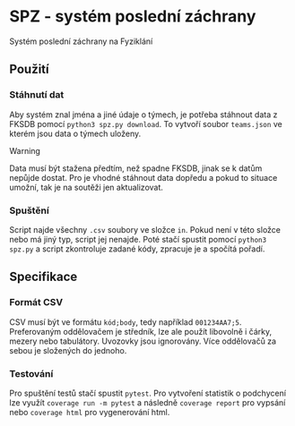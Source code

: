 # SPZ - systém poslední záchrany
Systém poslední záchrany na Fyziklání

## Použití
### Stáhnutí dat
Aby systém znal jména a jiné údaje o týmech, je potřeba stáhnout data z
FKSDB pomocí `python3 spz.py download`. To vytvoří soubor `teams.json` ve
kterém jsou data o týmech uloženy.

> [!WARNING]
> Data musí být stažena předtím, než spadne FKSDB, jinak se k datům nepůjde
> dostat. Pro je vhodné stáhnout data dopředu a pokud to situace umožní, tak
> je na soutěži jen aktualizovat.

### Spuštění
Script najde všechny `.csv` soubory ve složce `in`. Pokud není v této složce
nebo má jiný typ, script jej nenajde. Poté stačí spustit pomocí `python3
spz.py` a script zkontroluje zadané kódy, zpracuje je a spočítá pořadí.

## Specifikace
### Formát CSV
CSV musí být ve formátu `kód;body`, tedy například `001234AA7;5`. Preferovaným
oddělovačem je středník, lze ale použít libovolně i čárky, mezery nebo
tabulátory. Uvozovky jsou ignorovány. Více oddělovačů za sebou je složených do
jednoho.

### Testování
Pro spuštění testů stačí spustit `pytest`. Pro vytvoření statistik o podchycení
lze využít `coverage run -m pytest` a následně `coverage report` pro vypsání
nebo `coverage html` pro vygenerování html.
